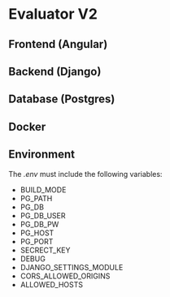 # Evaluator V2

## Frontend (Angular)

## Backend (Django)

## Database (Postgres)

## Docker

## Environment
The _.env_ must include the following variables:
- BUILD_MODE
- PG_PATH
- PG_DB
- PG_DB_USER
- PG_DB_PW
- PG_HOST
- PG_PORT
- SECRECT_KEY
- DEBUG
- DJANGO_SETTINGS_MODULE
- CORS_ALLOWED_ORIGINS
- ALLOWED_HOSTS
